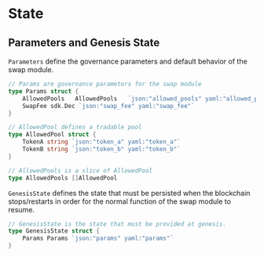 <!--
order: 2
-->

# State

## Parameters and Genesis State

`Parameters` define the governance parameters and default behavior of the swap module.

```go
// Params are governance parameters for the swap module
type Params struct {
	AllowedPools   AllowedPools   `json:"allowed_pools" yaml:"allowed_pools"`
	SwapFee sdk.Dec `json:"swap_fee" yaml:"swap_fee"`
}

// AllowedPool defines a tradable pool
type AllowedPool struct {
	TokenA string `json:"token_a" yaml:"token_a"`
	TokenB string `json:"token_b" yaml:"token_b"`
}

// AllowedPools is a slice of AllowedPool
type AllowedPools []AllowedPool
```

`GenesisState` defines the state that must be persisted when the blockchain stops/restarts in order for the normal function of the swap module to resume.

```go
// GenesisState is the state that must be provided at genesis.
type GenesisState struct {
	Params Params `json:"params" yaml:"params"`
}
```
